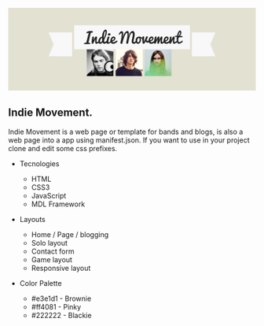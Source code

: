 ![Image of IndieMovement](/images/BannerLayout.png)
## Indie Movement.

Indie Movement is a web page or template for bands and blogs, is also a web page into a app using manifest.json. If you want to use in your project clone and edit some css prefixes.

* Tecnologies
  * HTML
  * CSS3
  * JavaScript
  * MDL Framework


* Layouts
  * Home / Page / blogging
  * Solo layout
  * Contact form
  * Game layout
  * Responsive layout


* Color Palette
  * #e3e1d1 - Brownie
  * #ff4081 - Pinky
  * #222222 - Blackie
